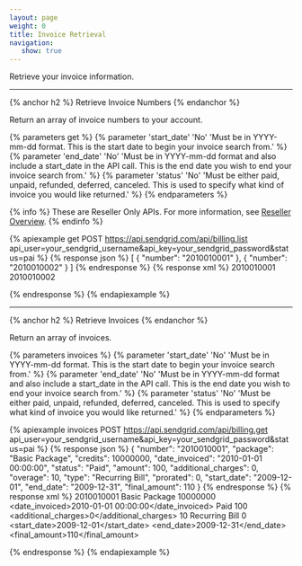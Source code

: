 ```yaml
---
layout: page
weight: 0
title: Invoice Retrieval
navigation:
   show: true
---
```


Retrieve your invoice information.

* * * * *

{% anchor h2 %}
Retrieve Invoice Numbers 
{% endanchor %}

Return an array of invoice numbers to your account.


{% parameters get %}
 {% parameter 'start_date' 'No' 'Must be in YYYY-mm-dd format. This is the start date to begin your invoice search from.' %}
 {% parameter 'end_date' 'No' 'Must be in YYYY-mm-dd format and also include a start_date in the API call. This is the end date you wish to end your invoice search from.' %}
 {% parameter 'status' 'No' 'Must be either paid, unpaid, refunded, deferred, canceled. This is used to specify what kind of invoice you would like returned.' %}
{% endparameters %}

{% info %}
These are Reseller Only APIs. For more information, see [Reseller Overview](https://sendgrid.com/docs/API_Reference/Web_API/Reseller_API/index.html).
{% endinfo %}

{% apiexample get POST https://api.sendgrid.com/api/billing.list api_user=your_sendgrid_username&api_key=your_sendgrid_password&status=pai %}
  {% response json %}
[
  {
    "number": "2010010001"
  },
  {
    "number": "2010010002"
  }
]
  {% endresponse %}
  {% response xml %}
<invoices>
   <invoice>
      <number>2010010001</number>
   </invoice>
   <invoice>
      <number>2010010002</number>
   </invoice>
</invoices>

  {% endresponse %}
{% endapiexample %}

* * * * *

{% anchor h2 %}
Retrieve Invoices 
{% endanchor %}

Return an array of invoices.


{% parameters invoices %}
 {% parameter 'start_date' 'No' 'Must be in YYYY-mm-dd format. This is the start date to begin your invoice search from.' %}
 {% parameter 'end_date' 'No' 'Must be in YYYY-mm-dd format and also include a start_date in the API call. This is the end date you wish to end your invoice search from.' %}
 {% parameter 'status' 'No' 'Must be either paid, unpaid, refunded, deferred, canceled. This is used to specify what kind of invoice you would like returned.' %}
{% endparameters %}


{% apiexample invoices POST https://api.sendgrid.com/api/billing.get api_user=your_sendgrid_username&api_key=your_sendgrid_password&status=pai %}
  {% response json %}
{
  "number": "2010010001",
  "package": "Basic Package",
  "credits": 10000000,
  "date_invoiced": "2010-01-01 00:00:00",
  "status": "Paid",
  "amount": 100,
  "additional_charges": 0,
  "overage": 10,
  "type": "Recurring Bill",
  "prorated": 0,
  "start_date": "2009-12-01",
  "end_date": "2009-12-31",
  "final_amount": 110
}
  {% endresponse %}
  {% response xml %}
<invoices>
   <invoice>
      <number>2010010001</number>
      <package>Basic Package</package>
      <credits>10000000</credits>
      <date_invoiced>2010-01-01 00:00:00</date_invoiced>
      <status>Paid</status>
      <amount>100</amount>
      <additional_charges>0</additional_charges>
      <overage>10</overage>
      <type>Recurring Bill</type>
      <prorated>0</prorated>
      <start_date>2009-12-01</start_date>
      <end_date>2009-12-31</end_date>
      <final_amount>110</final_amount>
   </invoice>
</invoices>

  {% endresponse %}
{% endapiexample %}
